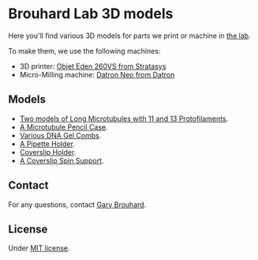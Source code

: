 # Brouhard Lab 3D models

Here you'll find various 3D models for parts we print or machine in [the lab](http://brouhardlab.mcgill.ca/).

To make them, we use the following machines:

- 3D printer: [Objet Eden 260VS from Stratasys](http://www.stratasys.com/3d-printers/objet-eden-260vs)
- Micro-Milling machine: [Datron Neo from Datron](https://www.datron.com/cnc-machines/datron-neo.php)

## Models

- [Two models of Long Microtubules with 11 and 13 Protofilaments](./Long-Microtubules).
- [A Microtubule Pencil Case](./Microtubule-Pencil-Case).
- [Various DNA Gel Combs](./DNA-Gel-Comb).
- [A Pipette Holder](./Pipette-Holder).
- [Coverslip Holder](./Coverslip-Holder).
- [A Coverslip Spin Support](./Spin-Support).

## Contact

For any questions, contact [Gary Brouhard](mailto:gary.brouhard@mcgill.ca).

## License

Under [MIT license](LICENSE.md).
